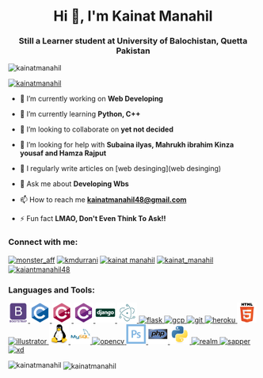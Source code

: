 <h1 align="center">Hi 👋, I'm Kainat Manahil</h1>
<h3 align="center">Still a Learner student at University of Balochistan, Quetta Pakistan</h3>

<p align="left"> <img src="https://komarev.com/ghpvc/?username=kainatmanahil&label=Profile%20views&color=0e75b6&style=flat" alt="kainatmanahil" /> </p>

<p align="left"> <a href="https://github.com/ryo-ma/github-profile-trophy"><img src="https://github-profile-trophy.vercel.app/?username=kainatmanahil" alt="kainatmanahil" /></a> </p>

- 🔭 I’m currently working on **Web Developing**

- 🌱 I’m currently learning **Python, C++**

- 👯 I’m looking to collaborate on **yet not decided**

- 🤝 I’m looking for help with **Subaina ilyas, Mahrukh ibrahim Kinza yousaf and Hamza Rajput**

- 📝 I regularly write articles on [web desinging](web desinging)

- 💬 Ask me about **Developing Wbs**

- 📫 How to reach me **kainatmanahil48@gmail.com**

- ⚡ Fun fact **LMAO, Don't Even Think To Ask!!**

<h3 align="left">Connect with me:</h3>
<p align="left">
<a href="https://twitter.com/monster_aff" target="blank"><img align="center" src="https://raw.githubusercontent.com/kainatmanahil/github-profile-readme-generator/master/src/images/icons/Social/twitter.svg" alt="monster_aff" height="30" width="40" /></a>
<a href="https://kaggle.com/kmdurrani" target="blank"><img align="center" src="https://raw.githubusercontent.com/kainatmanahil/github-profile-readme-generator/master/src/images/icons/Social/kaggle.svg" alt="kmdurrani" height="30" width="40" /></a>
<a href="https://fb.com/kainat manahil" target="blank"><img align="center" src="https://raw.githubusercontent.com/kainatmanahil/github-profile-readme-generator/master/src/images/icons/Social/facebook.svg" alt="kainat manahil" height="30" width="40" /></a>
<a href="https://instagram.com/kainat_manahil" target="blank"><img align="center" src="https://raw.githubusercontent.com/kainatmanahil/github-profile-readme-generator/master/src/images/icons/Social/instagram.svg" alt="kainat_manahil" height="30" width="40" /></a>
<a href="https://www.youtube.com/c/kaiantmanahil48" target="blank"><img align="center" src="https://raw.githubusercontent.com/kainatmanahil/github-profile-readme-generator/master/src/images/icons/Social/youtube.svg" alt="kaiantmanahil48" height="30" width="40" /></a>
</p>

<h3 align="left">Languages and Tools:</h3>
<p align="left"> <a href="https://getbootstrap.com" target="_blank"> <img src="https://raw.githubusercontent.com/devicons/devicon/master/icons/bootstrap/bootstrap-plain-wordmark.svg" alt="bootstrap" width="40" height="40"/> </a> <a href="https://www.cprogramming.com/" target="_blank"> <img src="https://raw.githubusercontent.com/devicons/devicon/master/icons/c/c-original.svg" alt="c" width="40" height="40"/> </a> <a href="https://www.w3schools.com/cpp/" target="_blank"> <img src="https://raw.githubusercontent.com/devicons/devicon/master/icons/cplusplus/cplusplus-original.svg" alt="cplusplus" width="40" height="40"/> </a> <a href="https://www.w3schools.com/cs/" target="_blank"> <img src="https://raw.githubusercontent.com/devicons/devicon/master/icons/csharp/csharp-original.svg" alt="csharp" width="40" height="40"/> </a> <a href="https://www.djangoproject.com/" target="_blank"> <img src="https://raw.githubusercontent.com/devicons/devicon/master/icons/django/django-original.svg" alt="django" width="40" height="40"/> </a> <a href="https://www.electronjs.org" target="_blank"> <img src="https://raw.githubusercontent.com/devicons/devicon/master/icons/electron/electron-original.svg" alt="electron" width="40" height="40"/> </a> <a href="https://flask.palletsprojects.com/" target="_blank"> <img src="https://www.vectorlogo.zone/logos/pocoo_flask/pocoo_flask-icon.svg" alt="flask" width="40" height="40"/> </a> <a href="https://cloud.google.com" target="_blank"> <img src="https://www.vectorlogo.zone/logos/google_cloud/google_cloud-icon.svg" alt="gcp" width="40" height="40"/> </a> <a href="https://git-scm.com/" target="_blank"> <img src="https://www.vectorlogo.zone/logos/git-scm/git-scm-icon.svg" alt="git" width="40" height="40"/> </a> <a href="https://heroku.com" target="_blank"> <img src="https://www.vectorlogo.zone/logos/heroku/heroku-icon.svg" alt="heroku" width="40" height="40"/> </a> <a href="https://www.w3.org/html/" target="_blank"> <img src="https://raw.githubusercontent.com/devicons/devicon/master/icons/html5/html5-original-wordmark.svg" alt="html5" width="40" height="40"/> </a> <a href="https://www.adobe.com/in/products/illustrator.html" target="_blank"> <img src="https://www.vectorlogo.zone/logos/adobe_illustrator/adobe_illustrator-icon.svg" alt="illustrator" width="40" height="40"/> </a> <a href="https://www.linux.org/" target="_blank"> <img src="https://raw.githubusercontent.com/devicons/devicon/master/icons/linux/linux-original.svg" alt="linux" width="40" height="40"/> </a> <a href="https://www.mysql.com/" target="_blank"> <img src="https://raw.githubusercontent.com/devicons/devicon/master/icons/mysql/mysql-original-wordmark.svg" alt="mysql" width="40" height="40"/> </a> <a href="https://opencv.org/" target="_blank"> <img src="https://www.vectorlogo.zone/logos/opencv/opencv-icon.svg" alt="opencv" width="40" height="40"/> </a> <a href="https://www.photoshop.com/en" target="_blank"> <img src="https://raw.githubusercontent.com/devicons/devicon/master/icons/photoshop/photoshop-line.svg" alt="photoshop" width="40" height="40"/> </a> <a href="https://www.php.net" target="_blank"> <img src="https://raw.githubusercontent.com/devicons/devicon/master/icons/php/php-original.svg" alt="php" width="40" height="40"/> </a> <a href="https://www.python.org" target="_blank"> <img src="https://raw.githubusercontent.com/devicons/devicon/master/icons/python/python-original.svg" alt="python" width="40" height="40"/> </a> <a href="https://realm.io/" target="_blank"> <img src="https://raw.githubusercontent.com/bestofjs/bestofjs-webui/8665e8c267a0215f3159df28b33c365198101df5/public/logos/realm.svg" alt="realm" width="40" height="40"/> </a> <a href="https://sapper.svelte.dev/" target="_blank"> <img src="https://raw.githubusercontent.com/bestofjs/bestofjs-webui/master/public/logos/sapper.svg" alt="sapper" width="40" height="40"/> </a> <a href="https://www.adobe.com/products/xd.html" target="_blank"> <img src="https://cdn.worldvectorlogo.com/logos/adobe-xd.svg" alt="xd" width="40" height="40"/> </a> </p>

<p><img align="left" src="https://github-readme-stats.vercel.app/api/top-langs?username=kainatmanahil&show_icons=true&locale=en&layout=compact" alt="kainatmanahil" /></p>

<p>&nbsp;<img align="center" src="https://github-readme-stats.vercel.app/api?username=kainatmanahil&show_icons=true&locale=en" alt="kainatmanahil" /></p>
